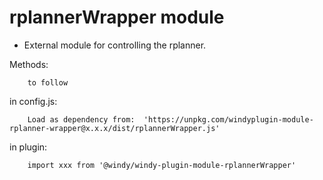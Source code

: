 rplannerWrapper module
======================

- External module for controlling the rplanner.

Methods:

        to follow

in config.js:

        Load as dependency from:  'https://unpkg.com/windyplugin-module-rplanner-wrapper@x.x.x/dist/rplannerWrapper.js'

in plugin:

        import xxx from '@windy/windy-plugin-module-rplannerWrapper'
